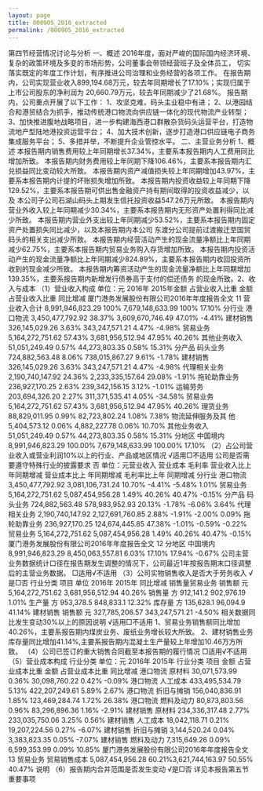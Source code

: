 ```yaml
---
layout: page
title: 000905_2016_extracted
permalink: /000905_2016_extracted
---
```


第四节经营情况讨论与分析
一、概述
2016年度，面对严峻的国际国内经济环境、复杂的政策环境及多变的市场形势，公司董事会带领经营班子及全体员工，
切实落实既定的年度工作计划，有序推进公司治理和业务经营的各项工作。
在报告期内，公司实现营业收入899,194.68万元，较去年同期增长了17.10%；实现归属于上市公司股东的净利润为
20,660.79万元，较去年同期减少了21.68%。
报告期内，公司重点开展了以下工作：
1、攻坚克难，码头主业稳中有进；
2、以港园结合和港贸结合为抓手，推动传统港口物流向供应链一体化的现代物流产业转型；
3、加快推进腹地战略项目，进一步构建海西港口群散杂货码头运营平台，打造物流地产型陆地港投资运营平台；
4、加大技术创新，逐步打造港口供应链电子商务集成服务平台；
5、多措并举，不断提升企业管控水平。
二、主营业务分析
1、概述
本报告期内销售费用较上年同期增长37.34%，主要系本报告期内人工费用同比增加所致。
本报告期内财务费用较上年同期下降106.46%，主要系本报告期内汇兑损益同比变动较大所致。
本报告期内资产减值损失较上年同期增加43.97%，主要系本报告期内计提的坏账损失增加所致。
本报告期内投资收益较上年同期下降129.52%，主要系本报告期可供出售金融资产持有期间取得的投资收益减少，以及
本公司子公司石湖山码头上期发生信托投资收益547.26万元所致。
本报告期内营业外收入较上年同期减少30.34%，主要系本报告期内无形资产处置利得同比减少所致。
本报告期内营业外支出较上年同期减少53.52%，主要系本报告期内固定资产处置损失同比减少，以及本报告期内本公司
东渡分公司提前过渡搬迁至国贸码头的相关支出减少所致。
本报告期内经营活动产生的现金流量净额比上年同期减少62.75%，主要系本报告期内贸易业务购入存货增加所致。
本报告期内投资活动产生的现金流量净额比上年同期减少824.89%，主要系本报告期内收回投资所收到的现金减少所致。
本报告期内筹资活动产生的现金流量净额比上年同期增加139.35%，主要系报告期内新增发行债券高于支付的偿还债务
的现金所致。2、收入与成本
（1）营业收入构成
单位：元
2016年
2015年金额
占营业收入比重
金额
占营业收入比重
同比增减
厦门港务发展股份有限公司2016年年度报告全文
11
营业收入合计
8,991,946,823.29
100%
7,679,148,633.99
100%
17.10%
分行业
港口物流
3,450,477,792.92
38.37%
3,609,670,746.49
47.01%
-4.41%
建材销售
326,145,029.26
3.63%
343,247,571.21
4.47%
-4.98%
贸易业务
5,164,272,751.62
57.43%
3,681,956,512.94
47.95%
40.26%
其他业务收入
51,051,249.49
0.57%
44,273,803.35
0.58%
15.31%
分产品
码头业务
724,882,563.48
8.06%
738,015,867.27
9.61%
-1.78%
建材销售
326,145,029.26
3.63%
343,247,571.21
4.47%
-4.98%
代理相关业务
2,190,740,147.92
24.36%
2,233,335,157.64
29.08%
-1.91%
拖轮助靠业务
236,927,170.25
2.63%
239,342,156.15
3.12%
-1.01%
运输劳务
203,694,326.20
2.27%
311,371,535.41
4.05%
-34.58%
贸易业务
5,164,272,751.62
57.43%
3,681,956,512.94
47.95%
40.26%
理货业务
88,829,011.95
0.99%
82,723,802.24
1.08%
7.38%
物流延伸服务及其
他
5,404,573.12
0.06%
4,882,227.78
0.06%
10.70%
其他业务收入
51,051,249.49
0.57%
44,273,803.35
0.58%
15.31%
分地区
中国境内
8,991,946,823.29
100.00%
7,679,148,633.99
100.00%
17.10%
（2）占公司营业收入或营业利润10%以上的行业、产品或地区情况
√适用□不适用
公司是否需要遵守特殊行业的披露要求
否
单位：元营业收入
营业成本
毛利率
营业收入比上
年同期增减
营业成本比上
年同期增减
毛利率比上年
同期增减
分行业
港口物流
3,450,477,792.92
3,081,106,731.24
10.70%
-4.41%
-5.48%
1.01%
贸易业务
5,164,272,751.62
5,087,454,956.28
1.49%
40.26%
40.47%
-0.15%
分产品
码头业务
724,882,563.48
578,983,952.93
20.13%
-1.78%
-6.06%
3.64%
代理相关业务
2,190,740,147.92
2,127,691,760.85
2.88%
-1.91%
-2.00%
0.09%
拖轮助靠业务
236,927,170.25
124,674,445.85
47.38%
-1.01%
-0.59%
-0.22%
贸易业务
5,164,272,751.62
5,087,454,956.28
1.49%
40.26%
40.47%
-0.15%
厦门港务发展股份有限公司2016年年度报告全文
12
分地区
中国境内
8,991,946,823.29
8,450,063,557.81
6.03%
17.10%
17.94%
-0.67%
公司主营业务数据统计口径在报告期发生调整的情况下，公司最近1年按报告期末口径调整后的主营业务数据。
□适用√不适用
（3）公司实物销售收入是否大于劳务收入
√是□否
行业分类
项目
单位
2016年
2015年
同比增减
销售量贸易业务
销售额
元
5,164,272,751.62
3,681,956,512.94
40.26%
销售量
方
912,141.2
902,976.19
1.01%
生产量
方
953,378.5
848,833.1
12.32%
库存量
方
135,628.1
96,094.9
41.14%
建材销售
销售额
元
327,785,206.57
343,247,571.21
-4.50%
相关数据同比发生变动30%以上的原因说明
√适用□不适用
1、贸易业务销售额同比增加40.26%，主要系报告期内煤炭业务、废纸业务增长较大所致。
2、建材销售业务库存量同比增加41.14%,主要系报告期内混凝土生产量较上年增加10.46万方所致。
（4）公司已签订的重大销售合同截至本报告期的履行情况
□适用√不适用
（5）营业成本构成
行业分类
单位：元
2016年
2015年
行业分类
项目
金额
占营业成本比重
金额
占营业成本比重
同比增减
港口物流
原材料
30,071,573.99
0.36%
30,098,760.22
0.42%
-0.09%
港口物流
人工成本
433,495,534.79
5.13%
422,207,249.61
5.89%
2.67%
港口物流
折旧与摊销
156,040,836.91
1.85%
123,469,284.74
1.72%
26.38%
港口物流
燃料及动力
80,873,803.56
0.96%
83,296,896.36
1.16%
-2.91%
建材销售
原材料
234,336,317.48
2.77%
233,035,750.06
3.25%
0.56%
建材销售
人工成本
18,042,118.71
0.21%
19,207,224.56
0.27%
-6.07%
建材销售
折旧与摊销
3,144,520.24
0.04%
3,383,823.35
0.05%
-7.07%
建材销售
燃料及动力
7,315,649.26
0.09%
6,599,353.99
0.09%
10.85%
厦门港务发展股份有限公司2016年年度报告全文
13
贸易业务
贸易销售成本
5,087,454,956.28
60.21%3,621,744,163.97
50.55%
40.47%
说明
（6）报告期内合并范围是否发生变动
√是□否
详见本报告第五节重要事项